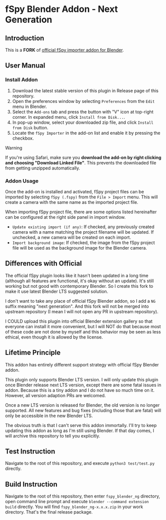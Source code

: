 # fSpy Blender Addon - Next Generation

## Introduction

This is a **FORK** of [official fSpy importer addon for Blender](https://github.com/stuffmatic/fSpy-Blender).

## User Manual

### Install Addon

1. Download the latest stable version of this plugin in Release page of this repository.
1. Open the preferences window by selecting `Preferences` from the `Edit` menu in Blender.
1. Select the `Add-ons` tab and press the button with "V" icon at top-right corner. In expanded menu, click `Install from Disk...`.
1. In pop-up window, select your downloaded zip file, and click `Install from Disk` button.
1. Locate the `fSpy Importer` in the add-on list and enable it by pressing the checkbox.

> [!WARNING]  
> If you're using Safari, make sure you __download the add-on by right clicking and choosing "Download Linked File"__. This prevents the downloaded file from getting unzipped automatically.

### Addon Usage

Once the add-on is installed and activated, fSpy project files can be imported by selecting `fSpy (.fspy)` from the `File > Import` menu. This will create a camera with the same name as the imported project file.

When importing fSpy project file, there are some options listed hereinafter can be configured at the right side panel in import window.

* `Update existing import (if any)`: If checked, any previously created camera with a name matching the project filename will be updated. If unchecked, a new camera will be created on each import. 
* `Import background image`: If checked, the image from the fSpy project file will be used as the background image for the Blender camera.

## Differences with Official

The official fSpy plugin looks like it hasn't been updated in a long time (although all features are functional, it's okay without an update). It's still working but not good with contemporary Blender. So I create this fork to make it use latest Blender LTS suggested solution.

I don't want to take any place of official fSpy Blender addon, so I add a `NG` suffix meaning "next generation". And this fork will not be merged into upstream repository (I mean I will not open any PR in upstream repository).

I COULD upload this plugin into official Blender extension gallery so that everyone can install it more convenient, but I will NOT do that because most of these code are not done by myself and this behavior may be seen as less ethical, even though it is allowed by the license.

## Lifetime Principle

This addon has entirely different support strategy with official fSpy Blender addon.

This plugin only supports Blender LTS version. I will only update this plugin once Blender release next LTS version, except there are some fatal issues in addon. Because this is a tiny addon and I do not have so much time on it. However, all version adaption PRs are welcomed.

Once a new LTS version is released for Blender, the old version is no longer supported. All new features and bug fixes (including those that are fatal) will only be accessible in the new Blender LTS.

The obvious truth is that I can't serve this addon immortally. I'll try to keep updating this addon as long as I'm still using Blender. If that day comes, I will archive this repository to tell you explicitly.

## Test Instruction

Navigate to the root of this repository, and execute `python3 test/test.py` directly.

## Build Instruction

Navigate to the root of this repository, then enter `fspy_blender_ng` directory, open command line prompt and execute `blender --command extension build` directly. You will find `fspy_blender_ng-x.x.x.zip` in your work directory. That's the final release package.
